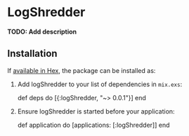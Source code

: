 # LogShredder

**TODO: Add description**

## Installation

If [available in Hex](https://hex.pm/docs/publish), the package can be installed as:

  1. Add logShredder to your list of dependencies in `mix.exs`:

        def deps do
          [{:logShredder, "~> 0.0.1"}]
        end

  2. Ensure logShredder is started before your application:

        def application do
          [applications: [:logShredder]]
        end


